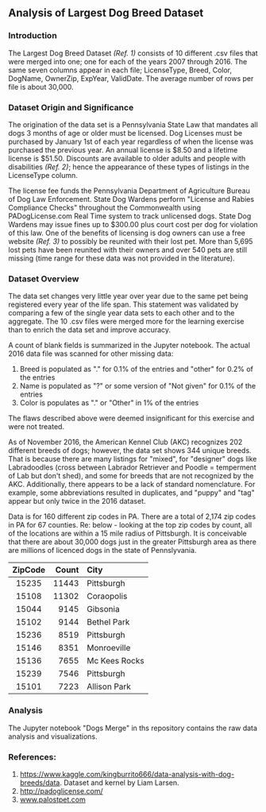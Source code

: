 ## **Analysis of Largest Dog Breed Dataset** 

### Introduction

The Largest Dog Breed Dataset *(Ref. 1)* consists of 10 different .csv files that were merged into one; one for each of the years 2007 through 2016.  The same seven columns appear in each file; LicenseType, Breed, Color, DogName, OwnerZip, ExpYear, ValidDate.  The average number of rows per file is about 30,000.    

### Dataset Origin and Significance

The origination of the data set is a Pennsylvania State Law that mandates all dogs 3 months of age or older must be licensed. Dog 
Licenses must be purchased by January 1st of each year regardless of when the license was purchased the previous year.  An annual 
license is $8.50 and a lifetime license is $51.50. Discounts are available to older adults and people with disabilities *(Ref. 2)*; 
hence the appearance of these types of listings in the LicenseType column. 

The license fee funds the Pennsylvania Department of Agriculture Bureau of Dog Law Enforcement.  State Dog Wardens perform "License and 
Rabies Compliance Checks" throughout the Commonwealth using PADogLicense.com Real Time system to track unlicensed dogs. State Dog 
Wardens may issue fines up to $300.00 plus court cost per dog for violation of this law.  One of the benefits of licensing is dog owners
can use a free website *(Ref. 3)* to possibly be reunited with their lost pet. More than 5,695 lost pets have been reunited with their 
owners and over 540 pets are still missing (time range for these data was not provided in the literature).   

### Dataset Overview

The data set changes very little year over year due to the same pet being registered every year of the life span.  This statement 
was validated by comparing a few of the single year data sets to each other and to the aggregate.  The 10 .csv files were merged more for the learning exercise than to enrich the data set and improve accuracy.

A count of blank fields is summarized in the Jupyter notebook.  The actual 2016 data file was scanned for other missing data:  
1. Breed is populated as "." for 0.1% of the entries and "other" for 0.2% of the entries
2. Name is populated as "?" or some version of "Not given" for 0.1% of the entries
3. Color is populates as "." or "Other" in 1% of the entries

The flaws described above were deemed insignificant for this exercise and were not treated.

As of November 2016, the American Kennel Club (AKC) recognizes 202 different breeds of dogs; however, the data set shows 344 unique
breeds.  That is because there are many listings for "mixed", for "designer" dogs like Labradoodles (cross between Labrador Retriever 
and Poodle = temperment of Lab but don't shed), and some for breeds that are not recognized by the AKC.  Additionally, there 
appears to be a lack of standard nomenclature.  For example, some abbreviations resulted in duplicates, and "puppy" and "tag" appear 
but only twice in the 2016 dataset.  

Data is for 160 different zip codes in PA.  There are a total of 2,174 zip codes in PA for 67 counties.  Re:  below - looking at the 
top zip codes by count, all of the locations are within a 15 mile radius of Pittsburgh.  It is conceivable that there are about 30,000 dogs just in the greater Pittsburgh area as there are millions of licenced dogs in the state of Pennslyvania.

|__ZipCode__|__Count__|__City__         | 
|:---------:|--------:|:----------------|
| 15235     | 11443   |  Pittsburgh     |
| 15108     | 11302   |  Coraopolis     |
| 15044     |  9145   |  Gibsonia       |
| 15102     |  9144   |  Bethel Park    |
| 15236     |  8519   |  Pittsburgh     |
| 15146     |  8351   |  Monroeville    |
| 15136     |  7655   |  Mc Kees Rocks  |
| 15239     |  7546   |  Pittsburgh     |
| 15101     |  7223   |  Allison Park   |

### Analysis

The Jupyter notebook "Dogs Merge" in ths repository contains the raw data analysis and visualizations.
 
### References:
1.  https://www.kaggle.com/kingburrito666/data-analysis-with-dog-breeds/data.  Dataset and kernel by Liam Larsen.
2.  http://padoglicense.com/
3.  www.palostpet.com
